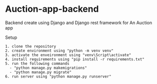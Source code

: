 # Auction-app-backend
Backend create using Django and Django rest framework for An Auction app

Setup

```
1. clone the repository
2. create environment using "python -m venv venv"
3. activate the enveironment using "venv\Script\activate"
4. install requirements using "pip install -r requirements.txt"
5. run the following commands
  - "python manage.py makemigrations"
  - "python manage.py migrate"
6. run server using "python manage.py runserver"
```
